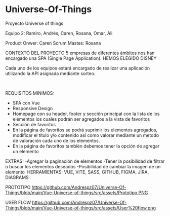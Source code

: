 # Universe-Of-Things
Proyecto Universe of things

Equipo 2: Ramiro, Andrés, Caren, Rosana, Omar, Ali

Product Onwer: Caren
Scrum Mastes: Rosana


CONTEXTO DEL PROYECTO
5 empresas de diferentes ámbitos nos han encargado una SPA (Single Page Application). HEMOS ELEGIDO DISNEY

Cada uno de los equipos estará encargado de realizar una aplicación utilizando la API asignada mediante sorteo.

​

REQUISITOS MINIMOS:
- SPA con Vue
- Responsive Design
- Homepage con su header, footer y sección principal con la lista de los elementos los cuales podrán ser agregados a la vista de favoritos
- Sección de favoritos
- En la página de favoritos se podrá suprimir los elementos agregados, modificar el título y/o contenido así como valorar mediante un metodo de valoración cada uno de los elementos.
- En la página de favoritos también debemos tener la opción de agregar un elemento
​

EXTRAS:
-Agregar la paginación de elementos
-Tener la posibilidad de filtrar o buscar los elementos deseados
-Posibilidad de cambiar la imagen de un elemento
​
HERRAMIENTAS: 
VUE, VITE, SASS, GITHUB, FIGMA, JIRA, DIAGRAMS

PROTOTIPO
https://github.com/Andrespz07/Universe-Of-Things/blob/main/Vue-Universe-of-things/src/assets/Prototipo.PNG

USER FLOW
https://github.com/Andrespz07/Universe-Of-Things/blob/main/Vue-Universe-of-things/src/assets/User%20flow.png